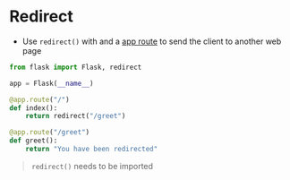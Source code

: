 # Redirect

- Use `redirect()` with and a [app route](routes.md) to send the client to another web page
```python
from flask import Flask, redirect

app = Flask(__name__)

@app.route("/")
def index():
	return redirect("/greet")

@app.route("/greet")
def greet():
	return "You have been redirected"
```

> `redirect()` needs to be imported